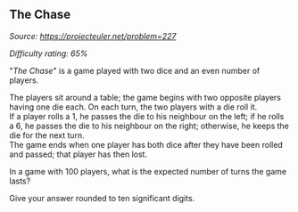 The Chase
---------

*Source: https://projecteuler.net/problem=227*


*Difficulty rating: 65%*

"*The Chase*" is a game played with two dice and an even number of
players.

The players sit around a table; the game begins with two opposite
players having one die each. On each turn, the two players with a die
roll it.\
 If a player rolls a 1, he passes the die to his neighbour on the left;
if he rolls a 6, he passes the die to his neighbour on the right;
otherwise, he keeps the die for the next turn.\
 The game ends when one player has both dice after they have been rolled
and passed; that player has then lost.

In a game with 100 players, what is the expected number of turns the
game lasts?

Give your answer rounded to ten significant digits.
